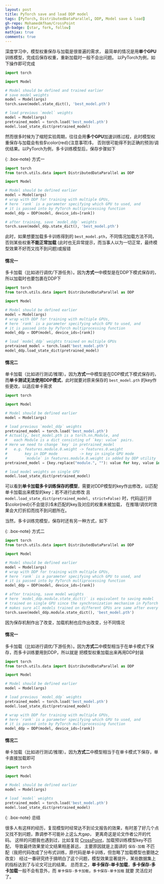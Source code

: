 ```yaml
---
layout: post
title: PyTorch save and load DDP model
tags: [PyTorch, DistributedDataParallel, DDP, Model save & load]
gh-repo: MohamedAfham/CrossPoint
gh-badge: [star, fork, follow]
mathjax: true
comments: true
---
```


深度学习中，模型权重保存与加载是很普遍的需求，
最简单的情况是用**单个GPU**训练模型，完成后保存权重，重新加载时一般不会出问题。
以PyTorch为例，如下操作即可完成

```python
import torch

import Model
```

```python
# Model should be defined and trained earlier
# save model weights
model = Model(args)
torch.save(model.state_dict(), 'best_model.pth')
```

```python
# load previous `model` weights
model = Model(args)
pretrained_model = torch.load('best_model.pth')
model.load_state_dict(pretrained_model)
```

然而很多时候为了缩短实验周期，往往会用**多个GPU**加速训练过程，此时模型权重保存与加载会有些$\color{red}{注意事项}$，
否则很可能得不到正确的预测/调优结果。以PyTorch为例，多卡训练模型后，保存步骤如下

{: .box-note}
方式一

```python
import torch
from torch.utils.data import DistributedDataParallel as DDP

import Model
```

```python
# Model should be defined earlier
model = Model(args)
# wrap with DDP for training with multiple GPUs,
# here `rank` is a parameter specifying which GPU to used, and 
# it is passed into by PyTorch multiprocessing function
model_ddp = DDP(model, device_ids=[rank])

# after training, save `model_ddp` weights
torch.save(model_ddp.state_dict(), 'best_model.pth')
```

此时，如果想要加载多卡训练得到的 `best_model.pth`，不同情况加载方法不同，否则某些权重**不能正常加载**
(此时也无异常提示，而当事人以为一切正常，最终模型效果不好而又找不到问题)或报错

#### 情况一
多卡加载（比如进行调优/下游任务）。因为**方式一**中模型是在DDP下模式保存的，所以加载时也要包裹在DDP下

```python
import torch
from torch.utils.data import DistributedDataParallel as DDP

import Model
```

```python
# Model should be defined earlier
model = Model(args)
# wrap with DDP for training with multiple GPUs,
# here `rank` is a parameter specifying which GPU to used, and 
# it is passed into by PyTorch multiprocessing function
model_ddp = DDP(model, device_ids=[rank])

# load `model_ddp` weights trained on multiple GPUs
pretrained_model = torch.load('best_model.pth')
model_ddp.load_state_dict(pretrained_model)
```

#### 情况二
单卡加载（比如进行测试/推理）。因为**方式一**中模型是在DDP模式下模式保存的，而**单卡测试无法使用DDP模式**，此时就要对原来保存的
`best_model.pth` 的key作些更改，以适应单卡需求

```python
import torch

import Model
```

```python
# Model should be defined earlier
model = Model(args)

# load previous `model_ddp` weights
pretrained_model = torch.load('best_model.pth')
# Actually, best_model.pth is a torch.nn.Module, and 
#   each Module is a dict consisting of `key: value` pairs.
# Here we need to change `key` in pretrained_model
#   e.g. features.module.0.weight -> features.0.weight
#        key in DDP mode          -> key in single GPU mode
#        `module` in features.module.0.weight is added by DDP utility
pretrained_model = {key.replace("module.", ""): value for key, value in pretrained_model.items()}

# load model weights on single GPU
model.load_state_dict(pretrained_model)
```

可以看到**单卡加载多卡训练保存的模型**，需要对DDP模型的key作出修改，以匹配单卡加载出来模型的key；若不进行此修改
且 `model.load_state_dict(pretrained_model, strict=False)` 时，代码运行并$\color{red}{不会提示}$未匹配的key及对应的权重未被加载，
在推理/调优时效果会大打折扣而找不到问题所在。

当然，多卡训练完模型，保存时还有另一种方式，如下

{: .box-note}
方式二

```python
import torch
from torch.utils.data import DistributedDataParallel as DDP

import Model
```

```python
# Model should be defined earlier
model = Model(args)
# wrap with DDP for training with multiple GPUs,
# here `rank` is a parameter specifying which GPU to used, and 
# it is passed into by PyTorch multiprocessing function
model_ddp = DDP(model, device_ids=[rank])

# after training, save model weights
# here `model_ddp.module.state_dict()` is equivalent to saving model 
# trained on single GPU since the synchronization mechanism in PyTorch DDP
# makes sure all models trained on different GPUs are same after every epoch
torch.save(model_ddp.module.state_dict(), 'best_model.pth')
```

因为保存机制作出了改变，加载机制也应作出改变，分不同情况

#### 情况一
多卡加载（比如进行调优/下游任务）。因为**方式二**中模型相当于在单卡模式下保存，而多卡训练要用到DDP，所以就是
把模型权重加载出来再用DDP封装

```python
import torch
from torch.utils.data import DistributedDataParallel as DDP

import Model
```

```python
# Model should be defined earlier
model = Model(args)

# load previous `model_ddp` weights
pretrained_model = torch.load('best_model.pth')
model.load_state_dict(pretrained_model)

# wrap with DDP for training with multiple GPUs,
# here `rank` is a parameter specifying which GPU to used, and 
# it is passed into by PyTorch multiprocessing function
model_ddp = DDP(model, device_ids=[rank])
```

#### 情况二
单卡加载（比如进行测试/推理）。因为**方式二**中模型相当于在单卡模式下保存，单卡直接加载即可

```python
import torch

import Model
```

```python
# Model should be defined earlier
model = Model(args)

# load `model` weights
pretrained_model = torch.load('best_model.pth')
model.load_state_dict(pretrained_model)
```

{: .box-note}
总结

很多人有这样的经历，复现模型时经常达不到论文报告的效果，有时差了好几个点又找不到问题，靠调参不可能补上这么大gap，
更离奇这是论文作者公开的代码。
这样的问题我也遇到过，比如复现 [CrossPoint](https://github.com/MohamedAfham/CrossPoint/)，加载预训练模型key不匹配，
导致最终效果里论文结果相差甚远，
主要原因就是上面讲的 `保存-加载` 不匹配（我把代码改成了分布式训练，原代码是单卡训练，但忽略了加载模型也要随之改变）
经过一番研究终于搞明白了这个问题，模型效果显著提升，某些数据集上的指标达到了与论文可比的结果。
总而言之，**单卡保存-单卡加载**，**多卡保存-多卡加载**一般不会有意外，而 `单卡保存-多卡加载`，`多卡保存-单卡加载` 就要
灵活应对了。